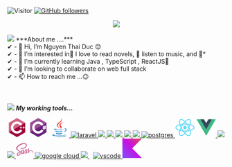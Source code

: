 ![Visitor](https://visitor-badge.laobi.icu/badge?page_id=nguyenthaiduc.repoName) [![GitHub followers](https://img.shields.io/github/followers/nguyenthaiduc.svg?style=social&label=Follow)](https://github.com/nguyenthaiduc?tab=followers)<br/>
<!-- <img align="right" width=250px  alt="Unicorn" src="https://c.tenor.com/GN73MKBawZYAAAAi/busy-cute.gif" /> -->

<div align="center">
  
![](https://github-profile-summary-cards.vercel.app/api/cards/profile-details?username=nguyenthaiduc&theme=vue)



</div>
<img src="https://media.giphy.com/media/iY8CRBdQXODJSCERIr/giphy.gif" width="30px">&nbsp;***About me ....*** <br>
✔ - 👋 Hi, I’m Nguyen Thai Duc 😊 <br>
✔ - 👀 I’m interested in📖 I love to read novels, 🎵 listen to music, and 🌴*<br>
✔ - 🌱 I’m currently learning Java , TypeScript , ReactJS🥰<br>
✔ - 💞️ I’m looking to collaborate on web full stack<br>
✔ - 📫 How to reach me ...😉<br>
<br><br>
 

<img src="https://media.giphy.com/media/iY8CRBdQXODJSCERIr/giphy.gif" width="30px">&nbsp;***My working tools...***
<p align="left">
<a href="https://github.com" target="_blank"> <img src="https://github.com/devicons/devicon/blob/master/icons/cplusplus/cplusplus-original.svg" alt="laravel" width="45" height="45"/></a> 
<a href="https://github.com" target="_blank"> <img src="https://github.com/devicons/devicon/blob/master/icons/csharp/csharp-original.svg" alt="laravel" width="45" height="45"/></a> 
<a href="https://github.com" target="_blank"> <img src="https://github.com/devicons/devicon/blob/master/icons/java/java-original.svg" alt="laravel" width="45" height="45"/> </a> 
  <a href="https://laravel.com" target="_blank"> <img src="https://www.vectorlogo.zone/logos/laravel/laravel-icon.svg" alt="laravel" width="45" height="45"/> </a> 
    <a href="https://developer.mozilla.org/en-US/docs/Web/JavaScript" target="_blank"> <img src="https://img.icons8.com/color/48/000000/golang.png"/> </a> 
    <a href="https://www.w3.org/html/" target="_blank"> <img src="https://img.icons8.com/color/48/000000/html-5.png"/> </a> 
    <a href="https://www.w3schools.com/css/" target="_blank"> <img src="https://img.icons8.com/color/48/000000/css3.png"/> </a> 
    <a href="https://developer.mozilla.org/en-US/docs/Web/JavaScript" target="_blank"> <img src="https://img.icons8.com/color/48/000000/javascript.png"/> </a> 
    <a href="https://developer.mozilla.org/en-US/docs/Web/TypeScript" target="_blank"> <img src="https://img.icons8.com/color/48/000000/typescript.png"/> </a> 
    <a href="https://postgres.com" target="_blank"> <img src="https://www.vectorlogo.zone/logos/postgresql/postgresql-icon.svg" alt="postgres" width="45" height="45"/> </a> 
   <a href="https://github.com" target="_blank"> <img src="https://github.com/devicons/devicon/blob/master/icons/react/react-original.svg" alt="laravel" width="45" height="45"/></a> 
    <a href="https://github.com" target="_blank"> <img src="https://github.com/devicons/devicon/blob/master/icons/vuejs/vuejs-original.svg" alt="laravel" width="45" height="45"/> </a> 
    <a style="padding-right:8px;" href="https://www.mysql.com/" target="_blank"> <img src="https://img.icons8.com/fluent/50/000000/mysql-logo.png"/> </a>
    <a href="https://www.python.org" target="_blank"> <img src="https://img.icons8.com/color/48/000000/python.png"/> </a> 
<a href="https://sass-lang.com" target="_blank"> <img src="https://raw.githubusercontent.com/devicons/devicon/master/icons/sass/sass-original.svg" alt="sass" width="40" height="40"/> </a>
   <a href="https://cloud.google.com/" target="_blank"> <img src="https://www.vectorlogo.zone/logos/google_cloud/google_cloud-icon.svg" alt="google cloud" width="40" height="40"/> </a>
    <a style="padding-right:8px;" href="https://nodejs.org" target="_blank"> <img src="https://img.icons8.com/color/48/000000/nodejs.png"/> </a> 
       <a href="https://code.visualstudio.com/" target="_blank"> <img src="https://www.vectorlogo.zone/logos/visualstudio_code/visualstudio_code-icon.svg" alt="vscode" width="45" height="45"/> </a><a href="https://github.com" target="_blank"> <img src="https://raw.githubusercontent.com/github/explore/4479d2a2c854198cb00160f8593519c14dc3b905/topics/kotlin/kotlin.png" alt="laravel" width="45" height="45"/></a>


